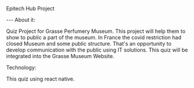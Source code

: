 Epitech Hub Project

--- About it:

Quiz Project for Grasse Perfumery Museum. 
This project will help them to show to public a part of the museum. 
In France the covid restriction had closed Museum and some public structure. That's an opportunity to develop communication with the public using IT solutions.
This quiz will be integrated into the Grasse Museum Website.

Technology:

This quiz using react native.
